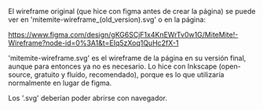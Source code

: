 

El wireframe original (que hice con figma antes de crear la página) se puede ver en 'mitemite-wireframe_(old_version).svg' o en la página:

https://www.figma.com/design/gKG6SCjF1x4KnEWrTv0w1G/MiteMite!-Wireframe?node-id=0%3A1&t=EIq5zXoq1QuHc2fX-1



'mitemite-wireframe.svg' es el wireframe de la página en su versión final, aunque para entonces ya no es necesario. Lo hice con Inkscape (open-source, gratuito y fluído, recomendado), porque es lo que utilizaría normalmente en lugar de figma.

Los '.svg' deberían poder abrirse con navegador. 


